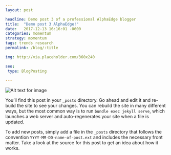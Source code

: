 ```yaml
---
layout: post

headline: Demo post 3 of a professional AlphaEdge blogger
title:  "Demo post 3 AlphaEdge!"
date:   2017-12-13 16:16:01 -0600
categories: momentum
strategy: momentum
tags: trends research
permalink: /blog/:title

img: http://via.placeholder.com/360x240

seo:
 type: BlogPosting
 
---
```



![Alt text for image](http://via.placeholder.com/1360x540 "Image Title Text 1")


You’ll find this post in your `_posts` directory. Go ahead and edit it and re-build the site to see your changes. You can rebuild the site in many different ways, but the most common way is to run `bundle exec jekyll serve`, which launches a web server and auto-regenerates your site when a file is updated.

To add new posts, simply add a file in the `_posts` directory that follows the convention `YYYY-MM-DD-name-of-post.ext` and includes the necessary front matter. Take a look at the source for this post to get an idea about how it works.